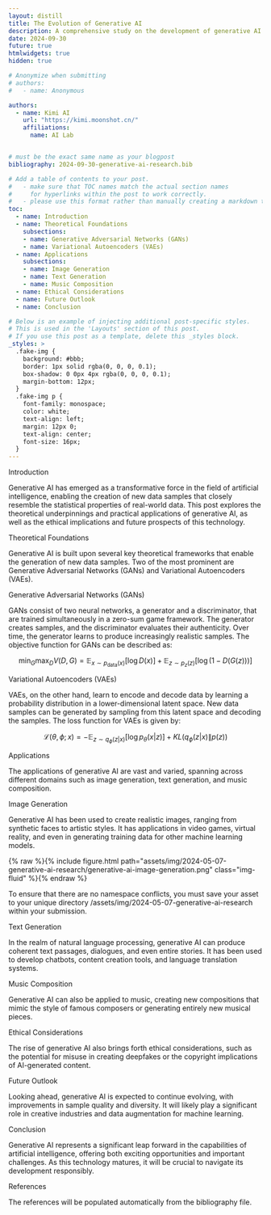 ```yaml
---
layout: distill
title: The Evolution of Generative AI
description: A comprehensive study on the development of generative AI technologies.
date: 2024-09-30
future: true
htmlwidgets: true
hidden: true

# Anonymize when submitting
# authors:
#   - name: Anonymous

authors:
  - name: Kimi AI
    url: "https://kimi.moonshot.cn/"
    affiliations:
      name: AI Lab


# must be the exact same name as your blogpost
bibliography: 2024-09-30-generative-ai-research.bib  

# Add a table of contents to your post.
#   - make sure that TOC names match the actual section names
#     for hyperlinks within the post to work correctly. 
#   - please use this format rather than manually creating a markdown table of contents
toc:
  - name: Introduction
  - name: Theoretical Foundations
    subsections:
    - name: Generative Adversarial Networks (GANs)
    - name: Variational Autoencoders (VAEs)
  - name: Applications
    subsections:
    - name: Image Generation
    - name: Text Generation
    - name: Music Composition
  - name: Ethical Considerations
  - name: Future Outlook
  - name: Conclusion

# Below is an example of injecting additional post-specific styles.
# This is used in the 'Layouts' section of this post.
# If you use this post as a template, delete this _styles block.
_styles: >
  .fake-img {
    background: #bbb;
    border: 1px solid rgba(0, 0, 0, 0.1);
    box-shadow: 0 0px 4px rgba(0, 0, 0, 0.1);
    margin-bottom: 12px;
  }
  .fake-img p {
    font-family: monospace;
    color: white;
    text-align: left;
    margin: 12px 0;
    text-align: center;
    font-size: 16px;
  }
---
```


Introduction

Generative AI has emerged as a transformative force in the field of artificial intelligence, enabling the creation of new data samples that closely resemble the statistical properties of real-world data. This post explores the theoretical underpinnings and practical applications of generative AI, as well as the ethical implications and future prospects of this technology.

Theoretical Foundations

Generative AI is built upon several key theoretical frameworks that enable the generation of new data samples. Two of the most prominent are Generative Adversarial Networks (GANs) and Variational Autoencoders (VAEs).

Generative Adversarial Networks (GANs)

GANs consist of two neural networks, a generator and a discriminator, that are trained simultaneously in a zero-sum game framework. The generator creates samples, and the discriminator evaluates their authenticity. Over time, the generator learns to produce increasingly realistic samples. The objective function for GANs can be described as:

$$
\min_{G} \max_{D} V(D, G) = \mathbb{E}_{x \sim p_{\text{data}}(x)}[\log D(x)] + \mathbb{E}_{z \sim p_{z}(z)}[\log (1 - D(G(z)))]
$$

Variational Autoencoders (VAEs)

VAEs, on the other hand, learn to encode and decode data by learning a probability distribution in a lower-dimensional latent space. New data samples can be generated by sampling from this latent space and decoding the samples. The loss function for VAEs is given by:

$$
\mathcal{L}(\theta, \phi; x) = -\mathbb{E}_{z \sim q_{\phi}(z|x)}[\log p_{\theta}(x|z)] + KL(q_{\phi}(z|x) \| p(z))
$$

Applications

The applications of generative AI are vast and varied, spanning across different domains such as image generation, text generation, and music composition.

Image Generation

Generative AI has been used to create realistic images, ranging from synthetic faces to artistic styles. It has applications in video games, virtual reality, and even in generating training data for other machine learning models.

{% raw %}{% include figure.html path="assets/img/2024-05-07-generative-ai-research/generative-ai-image-generation.png" class="img-fluid" %}{% endraw %}

To ensure that there are no namespace conflicts, you must save your asset to your unique directory /assets/img/2024-05-07-generative-ai-research within your submission.

Text Generation

In the realm of natural language processing, generative AI can produce coherent text passages, dialogues, and even entire stories. It has been used to develop chatbots, content creation tools, and language translation systems.

Music Composition

Generative AI can also be applied to music, creating new compositions that mimic the style of famous composers or generating entirely new musical pieces.

Ethical Considerations

The rise of generative AI also brings forth ethical considerations, such as the potential for misuse in creating deepfakes or the copyright implications of AI-generated content.

Future Outlook

Looking ahead, generative AI is expected to continue evolving, with improvements in sample quality and diversity. It will likely play a significant role in creative industries and data augmentation for machine learning.

Conclusion

Generative AI represents a significant leap forward in the capabilities of artificial intelligence, offering both exciting opportunities and important challenges. As this technology matures, it will be crucial to navigate its development responsibly.

References

The references will be populated automatically from the bibliography file.
